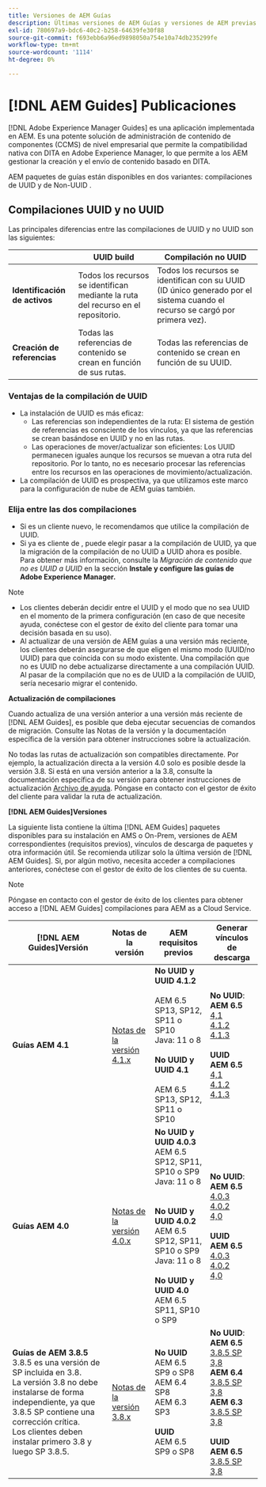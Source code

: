```yaml
---
title: Versiones de AEM Guías
description: Últimas versiones de AEM Guías y versiones de AEM previas
exl-id: 780697a9-bdc6-40c2-b258-64639fe30f88
source-git-commit: f693ebb6a96ed9898050a754e10a74db235299fe
workflow-type: tm+mt
source-wordcount: '1114'
ht-degree: 0%

---
```


# [!DNL AEM Guides] Publicaciones

[!DNL Adobe Experience Manager Guides] es una aplicación implementada en AEM. Es una potente solución de administración de contenido de componentes (CCMS) de nivel empresarial que permite la compatibilidad nativa con DITA en Adobe Experience Manager, lo que permite a los AEM gestionar la creación y el envío de contenido basado en DITA.

AEM paquetes de guías están disponibles en dos variantes: compilaciones de UUID y de Non-UUID .

## Compilaciones UUID y no UUID

Las principales diferencias entre las compilaciones de UUID y no UUID son las siguientes:

|  | UUID build | Compilación no UUID |
|---|---|---|
| **Identificación de activos** | Todos los recursos se identifican mediante la ruta del recurso en el repositorio. | Todos los recursos se identifican con su UUID (ID único generado por el sistema cuando el recurso se cargó por primera vez). |
| **Creación de referencias** | Todas las referencias de contenido se crean en función de sus rutas. | Todas las referencias de contenido se crean en función de su UUID. |

### Ventajas de la compilación de UUID

* La instalación de UUID es más eficaz:
   * Las referencias son independientes de la ruta: El sistema de gestión de referencias es consciente de los vínculos, ya que las referencias se crean basándose en UUID y no en las rutas.
   * Las operaciones de mover/actualizar son eficientes: Los UUID permanecen iguales aunque los recursos se muevan a otra ruta del repositorio. Por lo tanto, no es necesario procesar las referencias entre los recursos en las operaciones de movimiento/actualización.
* La compilación de UUID es prospectiva, ya que utilizamos este marco para la configuración de nube de AEM guías también.


### Elija entre las dos compilaciones

* Si es un cliente nuevo, le recomendamos que utilice la compilación de UUID.
* Si ya es cliente de , puede elegir pasar a la compilación de UUID, ya que la migración de la compilación de no UUID a UUID ahora es posible. Para obtener más información, consulte la *Migración de contenido que no es UUID a UUID* en la sección **Instale y configure las guías de Adobe Experience Manager.**

>[!NOTE]
>
>* Los clientes deberán decidir entre el UUID y el modo que no sea UUID en el momento de la primera configuración (en caso de que necesite ayuda, conéctese con el gestor de éxito del cliente para tomar una decisión basada en su uso).
>* Al actualizar de una versión de AEM guías a una versión más reciente, los clientes deberán asegurarse de que eligen el mismo modo (UUID/no UUID) para que coincida con su modo existente. Una compilación que no es UUID no debe actualizarse directamente a una compilación UUID. Al pasar de la compilación que no es de UUID a la compilación de UUID, sería necesario migrar el contenido.


**Actualización de compilaciones**

Cuando actualiza de una versión anterior a una versión más reciente de [!DNL AEM Guides], es posible que deba ejecutar secuencias de comandos de migración. Consulte las Notas de la versión y la documentación específica de la versión para obtener instrucciones sobre la actualización.

No todas las rutas de actualización son compatibles directamente. Por ejemplo, la actualización directa a la versión 4.0 solo es posible desde la versión 3.8. Si está en una versión anterior a la 3.8, consulte la documentación específica de su versión para obtener instrucciones de actualización [Archivo de ayuda](https://helpx.adobe.com/xml-documentation-for-experience-manager/archive.html).
Póngase en contacto con el gestor de éxito del cliente para validar la ruta de actualización.

**[!DNL AEM Guides]Versiones**

La siguiente lista contiene la última [!DNL AEM Guides] paquetes disponibles para su instalación en AMS o On-Prem, versiones de AEM correspondientes (requisitos previos), vínculos de descarga de paquetes y otra información útil. Se recomienda utilizar solo la última versión de [!DNL AEM Guides]. Si, por algún motivo, necesita acceder a compilaciones anteriores, conéctese con el gestor de éxito de los clientes de su cuenta.

>[!NOTE]
>
>Póngase en contacto con el gestor de éxito de los clientes para obtener acceso a [!DNL AEM Guides] compilaciones para AEM as a Cloud Service.

| [!DNL AEM Guides]Versión  | Notas de la versión | AEM requisitos previos | Generar vínculos de descarga |
|---|---|---|---|
| **Guías AEM 4.1** | [Notas de la versión 4.1.x](https://experienceleague.adobe.com/docs/experience-manager-guides-learn/tutorials/release-info/release-notes/on-prem-release-notes/release-notes-4.1.html) | **No UUID y UUID 4.1.2**<br><br> AEM 6.5 SP13, SP12, SP11 o SP10 <br>Java: 11 o 8 <br><br>**No UUID y UUID 4.1**<br><br> AEM 6.5 SP13, SP12, SP11 o SP10 | **No UUID**: <br> **AEM 6.5** <br>[4,1](https://experience.adobe.com/#/downloads/content/software-distribution/en/aem.html?package=%2Fcontent%2Fsoftware-distribution%2Fen%2Fdetails.html%2Fcontent%2Fdam%2Faem%2Fpublic%2Faemdox%2F4-1%2F4-1-non-uuid%2Fcom.adobe.fmdita-6.5-4.1.159.zip)<br>[4.1.2](https://experience.adobe.com/#/downloads/content/software-distribution/en/aem.html?package=%2Fcontent%2Fsoftware-distribution%2Fen%2Fdetails.html%2Fcontent%2Fdam%2Faem%2Fpublic%2Faemdox%2F4-1-2%2F4-1-2-non-uuid%2Fcom.adobe.fmdita-6.5-sp-4.1.2.11.zip)<br>[4.1.3](https://experience.adobe.com/#/downloads/content/software-distribution/en/aem.html?package=%2Fcontent%2Fsoftware-distribution%2Fen%2Fdetails.html%2Fcontent%2Fdam%2Faem%2Fpublic%2Faemdox%2F4-1-3%2F4-1-3-non-uuid%2Fcom.adobe.fmdita-6.5-sp-4.1.3.2.zip)<br><br> **UUID** <br>**AEM 6.5** <br>[4,1](https://experience.adobe.com/#/downloads/content/software-distribution/en/aem.html?package=%2Fcontent%2Fsoftware-distribution%2Fen%2Fdetails.html%2Fcontent%2Fdam%2Faem%2Fpublic%2Faemdox%2F4-1%2F4-1-uuid%2Fcom.adobe.fmdita-6.5-uuid-4.1.159.zip)<br>[4.1.2](https://experience.adobe.com/#/downloads/content/software-distribution/en/aem.html?package=%2Fcontent%2Fsoftware-distribution%2Fen%2Fdetails.html%2Fcontent%2Fdam%2Faem%2Fpublic%2Faemdox%2F4-1-2%2F4-1-2-uuid%2Fcom.adobe.fmdita.uuid-6.5-sp-4.1.2.11.zip)<br>[4.1.3](https://experience.adobe.com/#/downloads/content/software-distribution/en/aem.html?package=%2Fcontent%2Fsoftware-distribution%2Fen%2Fdetails.html%2Fcontent%2Fdam%2Faem%2Fpublic%2Faemdox%2F4-1-3%2F4-1-3-uuid%2Fcom.adobe.fmdita.uuid-6.5-sp-4.1.3.2.zip) |
| **Guías AEM 4.0** | [Notas de la versión 4.0.x](https://helpx.adobe.com/xml-documentation-for-experience-manager/release-note/release-notes-xml-documentation-solution-4-0.html) | **No UUID y UUID 4.0.3**<br> AEM 6.5 SP12, SP11, SP10 o SP9 <br>Java: 11 o 8 <br><br> <br>**No UUID y UUID 4.0.2** <br> AEM 6.5 SP12, SP11, SP10 o SP9 <br>Java: 11 o 8 <br><br> **No UUID y UUID 4.0** <br> AEM 6.5 SP11, SP10 o SP9 | **No UUID**: <br> **AEM 6.5** <br>[4.0.3](https://experience.adobe.com/#/downloads/content/software-distribution/en/aem.html?package=%2Fcontent%2Fsoftware-distribution%2Fen%2Fdetails.html%2Fcontent%2Fdam%2Faem%2Fpublic%2Faemdox%2F4-0-3%2F4-0-2-non-uuid%2Fcom.adobe.fmdita-6.5-hotfix-4.0.3.1.zip)<br>[4.0.2](https://experience.adobe.com/#/downloads/content/software-distribution/en/aem.html?package=%2Fcontent%2Fsoftware-distribution%2Fen%2Fdetails.html%2Fcontent%2Fdam%2Faem%2Fpublic%2Faemdox%2F4-0-2%2F4-0-2-non-uuid%2Fcom.adobe.fmdita-6.5-sp-4.0.2.10.zip)  <br> [4,0](https://experience.adobe.com/#/downloads/content/software-distribution/en/aem.html?package=/content/software-distribution/en/details.html/content/dam/aem/public/aemdox/4-0/4-0-non-uuid/com.adobe.fmdita-6.5-4.0.70.zip)  <br><br> **UUID** <br>**AEM 6.5**  <br>[4.0.3](https://experience.adobe.com/#/downloads/content/software-distribution/en/aem.html?package=%2Fcontent%2Fsoftware-distribution%2Fen%2Fdetails.html%2Fcontent%2Fdam%2Faem%2Fpublic%2Faemdox%2F4-0-3%2F4-0-3-uuid%2Fcom.adobe.fmdita.uuid-6.5-hotfix-4.0.3.1.zip) <br>[4.0.2](https://experience.adobe.com/#/downloads/content/software-distribution/en/aem.html?package=%2Fcontent%2Fsoftware-distribution%2Fen%2Fdetails.html%2Fcontent%2Fdam%2Faem%2Fpublic%2Faemdox%2F4-0-2%2F4-0-2-uuid%2Fcom.adobe.fmdita.uuid-6.5-sp-4.0.2.10.zip)<br> [4,0](https://experience.adobe.com/#/downloads/content/software-distribution/en/aem.html?package=/content/software-distribution/en/details.html/content/dam/aem/public/aemdox/4-0/4-0-uuid/com.adobe.fmdita-6.5-uuid-4.0.70.zip) |
| **Guías de AEM 3.8.5** <br> 3.8.5 es una versión de SP incluida en 3.8. <br>La versión 3.8 no debe instalarse de forma independiente, ya que 3.8.5 SP contiene una corrección crítica. <br>Los clientes deben instalar primero 3.8 y luego SP 3.8.5. | [Notas de la versión 3.8.x](https://helpx.adobe.com/xml-documentation-for-experience-manager/release-note/release-notes-xml-documentation-solution-3-8.html) | **No UUID** <br> AEM 6.5 SP9 o SP8 <br> AEM 6.4 SP8 <br> AEM 6.3 SP3 <br><br> **UUID** <br> AEM 6.5 SP9 o SP8 | **No UUID**: <br> **AEM 6.5** <br> [3.8.5 SP](https://experience.adobe.com/#/downloads/content/software-distribution/en/aem.html?package=/content/software-distribution/en/details.html/content/dam/aem/public/aemdox/3-8-5/com.adobe.fmdita-6.5-hotfix-3.8.5.2.zip) <br>[3,8](https://experience.adobe.com/#/downloads/content/software-distribution/en/aem.html?package=/content/software-distribution/en/details.html/content/dam/aem/public/aemdox/3-8/com.adobe.fmdita-6.5-3.8.166.zip)<br> **AEM 6.4** <br> [3.8.5 SP](https://experience.adobe.com/#/downloads/content/software-distribution/en/aem.html?package=/content/software-distribution/en/details.html/content/dam/aem/public/aemdox/3-8-5/com.adobe.fmdita-6.4-hotfix-3.8.5.1.zip) <br>[3,8](https://experience.adobe.com/#/downloads/content/software-distribution/en/aem.html?package=/content/software-distribution/en/details.html/content/dam/aem/public/aemdox/3-8/com.adobe.fmdita-6.4-3.8.166.zip) <br> **AEM 6.3** <br> [3.8.5 SP](https://experience.adobe.com/#/downloads/content/software-distribution/en/aem.html?package=/content/software-distribution/en/details.html/content/dam/aem/public/aemdox/3-8-5/com.adobe.fmdita-6.3-hotfix-3.8.5.1.zip) <br>[3,8](https://experience.adobe.com/#/downloads/content/software-distribution/en/aem.html?package=/content/software-distribution/en/details.html/content/dam/aem/public/aemdox/3-8/com.adobe.fmdita-6.3-3.8.166.zip) <br><br> **UUID** <br>**AEM 6.5** <br> [3.8.5 SP](https://experience.adobe.com/#/downloads/content/software-distribution/en/aem.html?package=/content/software-distribution/en/details.html/content/dam/aem/public/aemdox/3-8-5uuid/com.adobe.fmdita.uuid-6.5-hotfix-3.8.5.2.zip) <br> [3,8](https://experience.adobe.com/#/downloads/content/software-distribution/en/aem.html?package=/content/software-distribution/en/details.html/content/dam/aem/public/aemdox/3-8uuid/com.adobe.fmdita.uuid-6.5-3.8.168.zip) |
